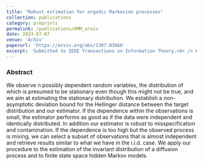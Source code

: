 ```yaml
---
title: "Robust estimation for ergodic Markovian processes"
collection: publications
category: preprints
permalink: /publications/HMM_arxiv
date: 2023-07-07
venue: 'ArXiv'
paperurl: 'https://arxiv.org/abs/2307.03666'
excerpt: 'Submitted to IEEE Transactions on Information Theory.<br /> Keywords: robust estimation, hidden Markov models, diffusion processes, mixing.'
---
```


### Abstract
We observe n possibly dependent random variables, the distribution of which is presumed to be stationary even though this might not be true, and we aim at estimating the stationary distribution. We establish a non-asymptotic deviation bound for the Hellinger distance between the target distribution and our estimator. If the dependence within the observations is small, the estimator performs as good as if the data were independent and identically distributed. In addition our estimator is robust to misspecification and contamination. If the dependence is too high but the observed process is mixing, we can select a subset of observations that is almost independent and retrieve results similar to what we have in the i.i.d. case. We apply our procedure to the estimation of the invariant distribution of a diffusion process and to finite state space hidden Markov models. 
